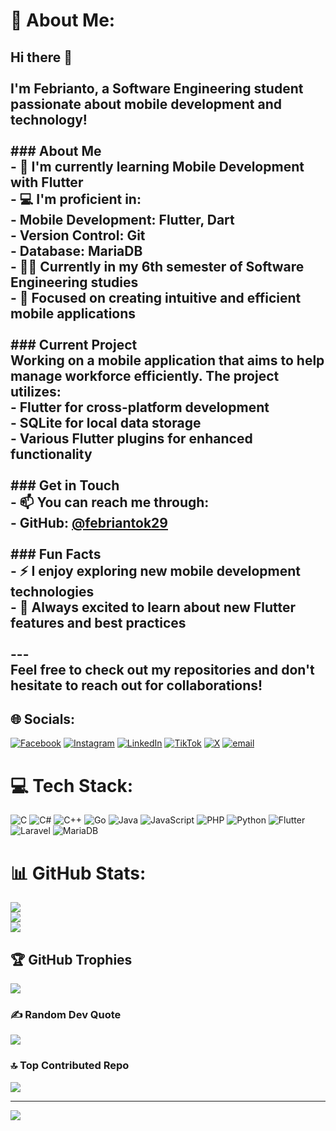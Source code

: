 # 💫 About Me:
## Hi there 👋<br><br>I'm Febrianto, a Software Engineering student passionate about mobile development and technology!<br><br>### About Me<br>- 🌱 I'm currently learning Mobile Development with Flutter<br>- 💻 I'm proficient in:<br>  - Mobile Development: Flutter, Dart<br>  - Version Control: Git<br>  - Database: MariaDB<br>- 👨‍🎓 Currently in my 6th semester of Software Engineering studies<br>- 📱 Focused on creating intuitive and efficient mobile applications<br><br>### Current Project<br>Working on a mobile application that aims to help manage workforce efficiently. The project utilizes:<br>- Flutter for cross-platform development<br>- SQLite for local data storage<br>- Various Flutter plugins for enhanced functionality<br><br>### Get in Touch<br>- 📫 You can reach me through:<br>  - GitHub: [@febriantok29](https://github.com/febriantok29)<br><br>### Fun Facts<br>- ⚡ I enjoy exploring new mobile development technologies<br>- 🌟 Always excited to learn about new Flutter features and best practices<br><br>---<br>Feel free to check out my repositories and don't hesitate to reach out for collaborations!<br>


## 🌐 Socials:
[![Facebook](https://img.shields.io/badge/Facebook-%231877F2.svg?logo=Facebook&logoColor=white)](https://facebook.com/febriantok29) [![Instagram](https://img.shields.io/badge/Instagram-%23E4405F.svg?logo=Instagram&logoColor=white)](https://instagram.com/@febriantok29) [![LinkedIn](https://img.shields.io/badge/LinkedIn-%230077B5.svg?logo=linkedin&logoColor=white)](https://linkedin.com/in/febriantok29) [![TikTok](https://img.shields.io/badge/TikTok-%23000000.svg?logo=TikTok&logoColor=white)](https://tiktok.com/@@febriantok29) [![X](https://img.shields.io/badge/X-black.svg?logo=X&logoColor=white)](https://x.com/@febriantok29) [![email](https://img.shields.io/badge/Email-D14836?logo=gmail&logoColor=white)](mailto:febriantok29@gmail.com) 

# 💻 Tech Stack:
![C](https://img.shields.io/badge/c-%2300599C.svg?style=plastic&logo=c&logoColor=white) ![C#](https://img.shields.io/badge/c%23-%23239120.svg?style=plastic&logo=csharp&logoColor=white) ![C++](https://img.shields.io/badge/c++-%2300599C.svg?style=plastic&logo=c%2B%2B&logoColor=white) ![Go](https://img.shields.io/badge/go-%2300ADD8.svg?style=plastic&logo=go&logoColor=white) ![Java](https://img.shields.io/badge/java-%23ED8B00.svg?style=plastic&logo=openjdk&logoColor=white) ![JavaScript](https://img.shields.io/badge/javascript-%23323330.svg?style=plastic&logo=javascript&logoColor=%23F7DF1E) ![PHP](https://img.shields.io/badge/php-%23777BB4.svg?style=plastic&logo=php&logoColor=white) ![Python](https://img.shields.io/badge/python-3670A0?style=plastic&logo=python&logoColor=ffdd54) ![Flutter](https://img.shields.io/badge/Flutter-%2302569B.svg?style=plastic&logo=Flutter&logoColor=white) ![Laravel](https://img.shields.io/badge/laravel-%23FF2D20.svg?style=plastic&logo=laravel&logoColor=white) ![MariaDB](https://img.shields.io/badge/MariaDB-003545?style=plastic&logo=mariadb&logoColor=white)
# 📊 GitHub Stats:
![](https://github-readme-stats.vercel.app/api?username=febriantok29&theme=dracula&hide_border=false&include_all_commits=true&count_private=true)<br/>
![](https://nirzak-streak-stats.vercel.app/?user=febriantok29&theme=dracula&hide_border=false)<br/>
![](https://github-readme-stats.vercel.app/api/top-langs/?username=febriantok29&theme=dracula&hide_border=false&include_all_commits=true&count_private=true&layout=compact)

## 🏆 GitHub Trophies
![](https://github-profile-trophy.vercel.app/?username=febriantok29&theme=nord&no-frame=false&no-bg=false&margin-w=4)

### ✍️ Random Dev Quote
![](https://quotes-github-readme.vercel.app/api?type=vetical&theme=tokyonight)

### 🔝 Top Contributed Repo
![](https://github-contributor-stats.vercel.app/api?username=febriantok29&limit=5&theme=ayu-mirage&combine_all_yearly_contributions=true)

---
[![](https://visitcount.itsvg.in/api?id=febriantok29&icon=1&color=12)](https://visitcount.itsvg.in)

<!-- Proudly created with GPRM ( https://gprm.itsvg.in ) -->
